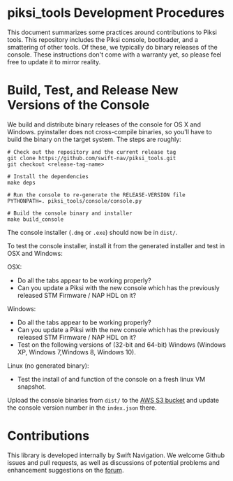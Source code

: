 piksi_tools Development Procedures
==================================

This document summarizes some practices around contributions to Piksi
tools. This repository includes the Piksi console, bootloader, and a
smattering of other tools. Of these, we typically do binary releases
of the console. These instructions don't come with a warranty yet, so
please feel free to update it to mirror reality.

# Build, Test, and Release New Versions of the Console

We build and distribute binary releases of the console for OS X and
Windows. pyinstaller does not cross-compile binaries, so you'll have
to build the binary on the target system. The steps are roughly:

```shell
# Check out the repository and the current release tag
git clone https://github.com/swift-nav/piksi_tools.git
git checkout <release-tag-name>

# Install the dependencies
make deps

# Run the console to re-generate the RELEASE-VERSION file
PYTHONPATH=. piksi_tools/console/console.py

# Build the console binary and installer
make build_console
```

The console installer (`.dmg` or `.exe`) should now be in `dist/`.

To test the console installer, install it from the generated installer
and test in OSX and Windows:

OSX:
- Do all the tabs appear to be working properly?
- Can you update a Piksi with the new console which has the previously
  released STM Firmware / NAP HDL on it?

Windows:
- Do all the tabs appear to be working properly?
- Can you update a Piksi with the new console which has the previously
  released STM Firmware / NAP HDL on it?
- Test on the following versions of (32-bit and 64-bit) Windows
  (Windows XP, Windows 7,Windows 8, Windows 10).

Linux (no generated binary):
- Test the install of and function of the console on a fresh linux VM
  snapshot.

Upload the console binaries from `dist/` to the
[AWS S3 bucket](http://downloads.swiftnav.com/piksi_console/) and
update the console version number in the `index.json` there.

# Contributions

This library is developed internally by Swift Navigation. We welcome
Github issues and pull requests, as well as discussions of potential
problems and enhancement suggestions on the
[forum](https://groups.google.com/forum/#!forum/swiftnav-discuss).
